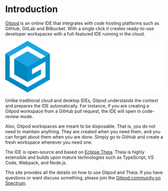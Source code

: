 # Introduction

[Gitpod](https://www.gitpod.io) is an online IDE that integrates with code hosting platforms such
as GitHub, GitLab and Bitbucket. With a single click it creates ready-to-use developer workspaces
with a full-featured IDE running in the cloud.

![](./images/gitpod-logo.svg)

Unlike traditional cloud and desktop IDEs, Gitpod understands the context and prepares the
IDE automatically. For instance, if you are creating a Gitpod workspace from a GitHub pull request,
the IDE will open in code-review mode.

Also, Gitpod workspaces are meant to be disposable. That is, you do not need to maintain anything.
They are created when you need them, and you can forget about them when you are done. Simply go to
GitHub and create a fresh workspace whenever you need one.

The IDE is open-source and based on [Eclipse Theia](50_IDE.md). Theia is highly extensible and
builds upon mature technologies such as TypeScript, VS Code, Webpack, and Node.js.

This site provides all the details on how to use Gitpod and Theia. If you have questions
or want discuss something, please join the [Gitpod community on Spectrum](https://spectrum.chat/gitpod).
